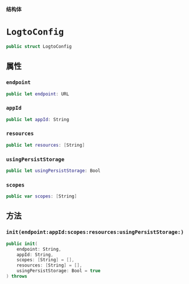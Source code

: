 **结构体**

# `LogtoConfig`

```swift
public struct LogtoConfig
```

## 属性
### `endpoint`

```swift
public let endpoint: URL
```

### `appId`

```swift
public let appId: String
```

### `resources`

```swift
public let resources: [String]
```

### `usingPersistStorage`

```swift
public let usingPersistStorage: Bool
```

### `scopes`

```swift
public var scopes: [String]
```

## 方法
### `init(endpoint:appId:scopes:resources:usingPersistStorage:)`

```swift
public init(
    endpoint: String,
    appId: String,
    scopes: [String] = [],
    resources: [String] = [],
    usingPersistStorage: Bool = true
) throws
```

